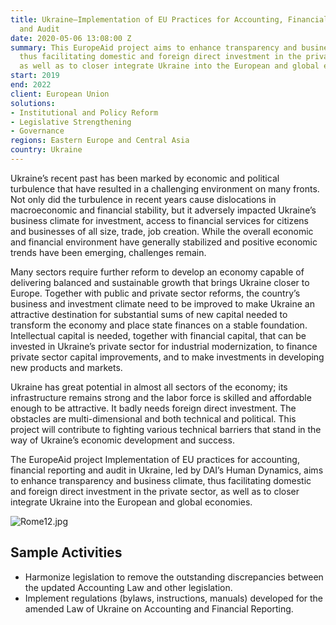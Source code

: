 ```yaml
---
title: Ukraine—Implementation of EU Practices for Accounting, Financial Reporting,
  and Audit
date: 2020-05-06 13:08:00 Z
summary: This EuropeAid project aims to enhance transparency and business climate,
  thus facilitating domestic and foreign direct investment in the private sector,
  as well as to closer integrate Ukraine into the European and global economies.
start: 2019
end: 2022
client: European Union
solutions:
- Institutional and Policy Reform
- Legislative Strengthening
- Governance
regions: Eastern Europe and Central Asia
country: Ukraine
---
```


Ukraine’s recent past has been marked by economic and political turbulence that have resulted in a challenging environment on many fronts. Not only did the turbulence in recent years cause dislocations in macroeconomic and financial stability, but it adversely impacted Ukraine’s business climate for investment, access to financial services for citizens and businesses of all size, trade, job creation. While the overall economic and financial environment have generally stabilized and positive economic trends have been emerging, challenges remain.

Many sectors require further reform to develop an economy capable of delivering balanced and sustainable growth that brings Ukraine closer to Europe. Together with public and private sector reforms, the country’s business and investment climate need to be improved to make Ukraine an attractive destination for substantial sums of new capital needed to transform the economy and place state finances on a stable foundation. Intellectual capital is needed, together with financial capital, that can be invested in Ukraine’s private sector for industrial modernization, to finance private sector capital improvements, and to make investments in developing new products and markets. 

Ukraine has great potential in almost all sectors of the economy; its infrastructure remains strong and the labor force is skilled and affordable enough to be attractive. It badly needs foreign direct investment. The obstacles are multi-dimensional and both technical and political. This project will contribute to fighting various technical barriers that stand in the way of Ukraine’s economic development and success. 

The EuropeAid project Implementation of EU practices for accounting, financial reporting and audit in Ukraine, led by DAI’s Human Dynamics, aims to enhance transparency and business climate, thus facilitating domestic and foreign direct investment in the private sector, as well as to closer integrate Ukraine into the European and global economies.

![Rome12.jpg](/uploads/Rome12.jpg)

## Sample Activities

* Harmonize legislation to remove the outstanding discrepancies between the updated Accounting Law and other legislation.
* Implement regulations (bylaws, instructions, manuals) developed for the amended Law of Ukraine on Accounting and Financial Reporting.